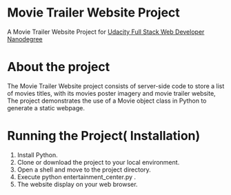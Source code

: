 # Movie Trailer Website Project

A Movie Trailer Website Project for [Udacity Full Stack Web Developer Nanodegree](https://www.udacity.com/course/full-stack-web-developer-nanodegree--nd004)


# About the project

The Movie Trailer Website project consists of server-side code to store a list of movies titles, with its movies poster imagery and movie trailer website, The project demonstrates the use of a Movie object class in Python to generate a static webpage. 


# Running the Project( Installation)

1. Install Python.
1. Clone or download the project to your local environment.
1. Open a shell  and move to the project directory.
1. Execute python entertainment_center.py .
1. The website display on your web browser.